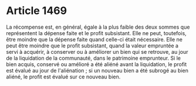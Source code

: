 # Article 1469

La récompense est, en général, égale à la plus faible des deux sommes que représentent la dépense faite et le profit subsistant.   Elle ne peut, toutefois, être moindre que la dépense faite quand celle-ci était nécessaire.   Elle ne peut être moindre que le profit subsistant, quand la valeur empruntée a servi à acquérir, à conserver ou à améliorer un bien qui se retrouve, au jour de la liquidation de la communauté, dans le patrimoine emprunteur. Si le bien acquis, conservé ou amélioré a été aliéné avant la liquidation, le profit est évalué au jour de l'aliénation ; si un nouveau bien a été subrogé au bien aliéné, le profit est évalué sur ce nouveau bien.
